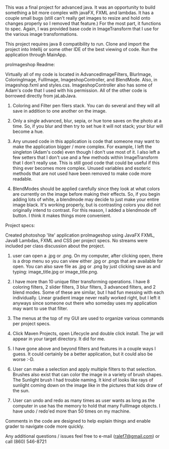 This was a final project for advanced java. It was an opportunity to build something a bit more complex with javaFX, FXML and
lambdas.  It has a couple small bugs (still can't really get images to resize and hold onto changes properly so I removed that
feature.) For the most part, it functions to spec. Again, I was provided base code in ImageTransform that I use for the
various image transformations.

This project requires java 8 compatibility to run.  Clone and import the project into Intellij or some other IDE of the best
viewing of code.  Run the application through MainApp.

proImageshop Readme:

Virtually all of my code is located in AdvancedImageFilters, BlurImage, ColoringImage, FullImage, ImageshopController, and BlendMode.
Also, in imageshop.fxml and styles.css.  ImageshopController also has some of Adam's code that I used with his permission.
All of the other code is borrowed directly from jaLabJava.

1. Coloring and Filter pen filers stack.  You can do several and they will
all save in addition to one another on the image.

2.  Only a single advanced, blur, sepia, or hue tone saves on the photo at a time.
So, if you blur and then try to set hue it will not stack; your blur will become a hue.

3.  Any unused code in this application is code that someone may want to make the application bigger / more complex.
For example, I left the singleton (Adam's code) even though I don't use most of it.  I also left a few setters that I don't use and a
few methods within ImageTransform that I don't really use.  This is still good code that could be useful if this thing
ever becomes more complex.  Unused variables and esoteric methods that are not used have been removed to make code more readable.

4. BlendModes should be applied carefully since they look at what colors are currently on the image before making their effects.  So,
if you begin adding lots of white, a blendmode may decide to just make your entire image black.  It's working properly, but is contrasting
colors you did not originally intend to contrast. For this reason, I added a blendmode off button.  I think it makes things more convenient.

Project specs:

Created photoshop 'lite' application proImageshop using JavaFX FXML, Java8 Lambdas, FXML and CSS
per project specs.  No streams were included per class discussion about the project.

1. user can open a .jpg or .png.  On my computer, after clicking open, there is a drop menu so you can view
either .jpg or .pngs that are available for open. You can also save file as .jpg or .png by just clicking save as and typing:
image_title.jpg  or image_title.png.

2.  I have more than 10 unique filter transforming operations.
    I have 8 coloring filters, 2 slider filters, 3 blur filters, 3 advanced filters, and 2 blend modes.  Some of these are similar, but
    I had fun messing with each individually.  Linear gradient image never really worked right, but I left it anyways since
    someone out there who someday uses my application may want to use that filter.

4. The menus at the top of my GUI are used to organize various commands per
project specs.

5.  Click Maven Projects, open Lifecycle and double click install. The jar will appear in
your target directory.  It did for me.

6.  I have gone above and beyond filters and features in a couple ways I guess. It could certainly be a
better application, but it could also be worse :-D.

7. User can make a selection and apply multiple filters to that selection. Brushes also exist that can color
the image in a variety of brush shapes.  The Sunlight brush I had trouble naming.  It kind of looks like rays of sunlight
coming down on the image like in the pictures that kids draw of the sun.

8.  User can undo and redo as many times as user wants as long as the computer in
use has the memory to hold that many FullImage objects.  I have undo / redo'ed more
than 50 times on my machine.

Comments in the code are designed to help explain things and enable grader to navigate code more quickly.

Any additional questions / issues feel free to e-mail (ralef7@gmail.com) or call (860) 546-8721

